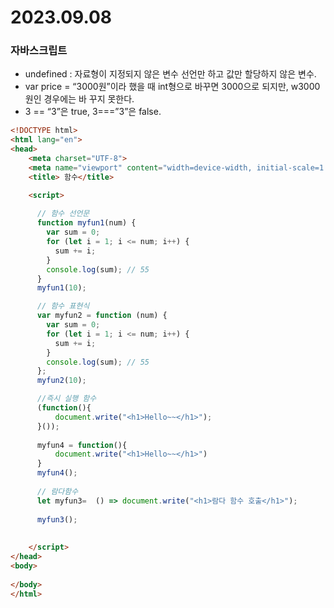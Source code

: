 # 2023.09.08

### 자바스크립트

- undefined : 자료형이 지정되지 않은 변수 선언만 하고 값만 할당하지 않은 변수.
- var price = “3000원”이라 했을 때 int형으로 바꾸면 3000으로 되지만, w3000원인 경우에는 바
꾸지 못한다.
- 3 == “3”은 true, 3===”3”은 false.

```html
<!DOCTYPE html>
<html lang="en">
<head>
    <meta charset="UTF-8">
    <meta name="viewport" content="width=device-width, initial-scale=1.0">
    <title> 함수</title>

    <script>
      
      // 함수 선언문
      function myfun1(num) {
        var sum = 0;
        for (let i = 1; i <= num; i++) {
          sum += i;
        }
        console.log(sum); // 55
      }
      myfun1(10);

      // 함수 표현식
      var myfun2 = function (num) {
        var sum = 0;
        for (let i = 1; i <= num; i++) {
          sum += i;
        }
        console.log(sum); // 55
      };
      myfun2(10);

      //즉시 실행 함수
      (function(){
		  document.write("<h1>Hello~~</h1>");
	  }());
	  
	  myfun4 = function(){
		  document.write("<h1>Hello~~</h1>")
	  }
	  myfun4();
	  
	  // 람다함수
	  let myfun3=  () => document.write("<h1>람다 함수 호출</h1>");
	  
	  myfun3();
	  
	  
    </script>
</head>
<body>
    
</body>
</html>
```
